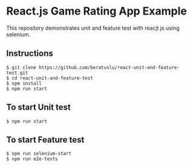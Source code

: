 # React.js Game Rating App Example

This repository demonstrates unit and feature test with reacjt js using selenium.

## Instructions

`$ git clone https://github.com/beratuslu/react-unit-and-feature-test.git`<br>
`$ cd react-unit-and-feature-test`<br>
`$ npm install`<br>
`$ npm run start`<br>

## To start Unit test

`$ npm run start`<br>

## To start Feature test

`$ npm run selenium-start`<br>
`$ npm run e2e-tests`<br>